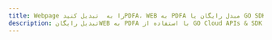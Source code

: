 ---title: Webpage را به  تبدیل کنیدPDFA، WEB به PDFA مبدل رایگان یا GO SDKdescription: تبدیل رایگانWEB به PDFA با استفاده از GO Cloud APIs & SDK همچنین اسناد PDF را در Cloud ایجاد، ویرایش و رندر کنید.---